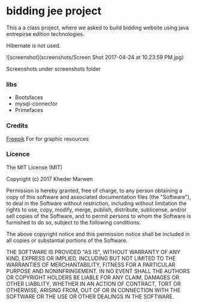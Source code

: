 # bidding jee project

This a a class project, where we asked to build bidding website using java entrepirse edition technologies.

Hibernate is not used.

![screenshot](screenshots/Screen Shot 2017-04-24 at 10.23.59 PM.jpg)



Screenshots under screenshots folder

### libs

- Bootsfaces
- mysql-connector
- Primefaces

### Credits
[Freepik](http://www.freepik.com) For for graphic resources  

### Licence
The MIT License (MIT)

Copyright (c) 2017 Kheder Marwen

Permission is hereby granted, free of charge, to any person obtaining a copy
of this software and associated documentation files (the "Software"), to deal
in the Software without restriction, including without limitation the rights
to use, copy, modify, merge, publish, distribute, sublicense, and/or sell
copies of the Software, and to permit persons to whom the Software is
furnished to do so, subject to the following conditions:

The above copyright notice and this permission notice shall be included in
all copies or substantial portions of the Software.

THE SOFTWARE IS PROVIDED "AS IS", WITHOUT WARRANTY OF ANY KIND, EXPRESS OR
IMPLIED, INCLUDING BUT NOT LIMITED TO THE WARRANTIES OF MERCHANTABILITY,
FITNESS FOR A PARTICULAR PURPOSE AND NONINFRINGEMENT. IN NO EVENT SHALL THE
AUTHORS OR COPYRIGHT HOLDERS BE LIABLE FOR ANY CLAIM, DAMAGES OR OTHER
LIABILITY, WHETHER IN AN ACTION OF CONTRACT, TORT OR OTHERWISE, ARISING FROM,
OUT OF OR IN CONNECTION WITH THE SOFTWARE OR THE USE OR OTHER DEALINGS IN
THE SOFTWARE.